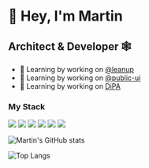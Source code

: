 # 👋 Hey, I'm Martin

## Architect & Developer 🕸️

- 🔭 Learning by working on [@leanup](https://github.com/leanupjs)
- 🔭 Learning by working on [@public-ui](https://github.com/public-ui)
- 🔭 Learning by working on [DiPA](https://github.com/DiPA-Projekt)

### My Stack

[![](https://img.shields.io/badge/-Mastodon-595aff?logo=mastodon&logoColor=fff)](https://nrw.social/@deleonio)
[![](https://img.shields.io/badge/-Twitter-1d9bf0?logo=twitter&logoColor=fff)](https://twitter.com/martinoppitz)
[![](https://img.shields.io/badge/-TypeScript-3178C6?logo=typescript&logoColor=fff)](https://typescriptlang.org)
[![](https://img.shields.io/badge/-React-61dafb?logo=react&logoColor=fff)](https://reactjs.org)
[![](https://img.shields.io/badge/-Preact-673ab8?logo=react&logoColor=fff)](https://preactjs.com)
[![](https://img.shields.io/badge/-Solid-4D81BB?logo=react&logoColor=fff)](https://solidjs.com)


![Martin's GitHub stats](https://github-readme-stats-git-masterrstaa-rickstaa.vercel.app/api?username=deleonio&show_icons=true&theme=github_dark)

![Top Langs](https://github-readme-stats-git-masterrstaa-rickstaa.vercel.app/api/top-langs/?username=deleonio&layout=compact&theme=github_dark)

<!--
**deleonio/deleonio** is a ✨ _special_ ✨ repository because its `README.md` (this file) appears on your GitHub profile.

Here are some ideas to get you started:

- 🔭 I’m currently working on ...
- 🌱 I’m currently learning ...
- 👯 I’m looking to collaborate on ...
- 🤔 I’m looking for help with ...
- 💬 Ask me about ...
- 📫 How to reach me: ...
- 😄 Pronouns: ...
- ⚡ Fun fact: ...
-->
